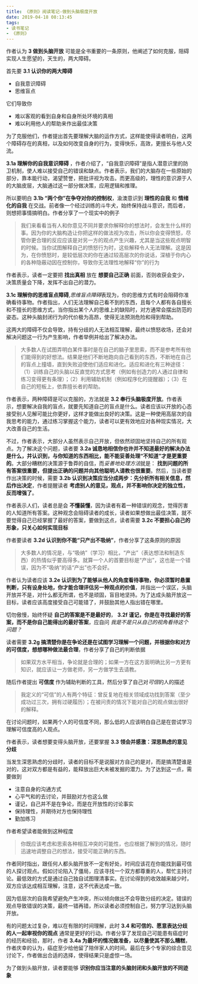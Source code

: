 ```yaml
---
title: 《原则》阅读笔记-做到头脑极度开放
date: 2019-04-18 08:13:45
tags:
- 读书笔记
- 《原则》
---
```


作者认为 **3 做到头脑开放** 可能是全书重要的一条原则，他阐述了如何克服，阻碍实现人生愿望的，天生的，两大障碍。

首先要 **3.1 认识你的两大障碍**

- 自我意识障碍
- 思维盲点

它们导致你

- 难以客观的看到自身和自身所处环境的真相
- 难以利用他人的帮助来作出最佳决策

为了克服他们，作者提出首先要理解大脑的运作方式，这样能使得读者明白，这两个障碍存在的真相，以及如何改变自身的行为，变得快乐，高效，更擅长与他人交流。

**3.1a 理解你的自我意识障碍** ，作者介绍了，“自我意识障碍”是指人潜意识里的防卫机制，使人难以接受自己的错误和缺点。作者表示，我们的大脑存在一些原始的部分，靠本能行动，渴望赞誉，把批评视为攻击。而更高级的，理性的意识源于人的大脑皮层，大脑通过这一部分做决策，应用逻辑和推理。

所以要明白 **3.1b “两个你”在争夺对你的控制权**，渝澳意识到 **理性的自我** 和 **情绪化的自我** 在交战。前者像一个经过训练的斗牛犬，始终保持战斗意识，而后者，则想把事情搞明白。作者分享了一个现实中的例子

> 我们来看看当有人和你意见不同并要求你解释你的想法时，会发生什么样的事。因为你的大脑构造让你把这样的做法视为攻击，所以你会变得愤怒，尽管你更合理的反应应该是对另一方的观点产生兴趣，尤其是当这些观点明智的时候。当你试图解释自己的愤怒行为时，这些解释令人无法理解。这是因为，在你愤怒时，是较低层次的你在通过较高层次的你说话，深植于你内心的各种隐蔽动因在控制你，导致你无法理性地解释“你”的行为

作者表示，读者一定要把 **找出真相** 放在 **想要自己正确** 前面，否则收获会变少，决策质量会下降，发挥不出自己的潜力。

**3.1c 理解你的思维盲点障碍**,*思维盲点障碍*表现为，你的思维方式有时会阻碍你准确看待事物。作者指出，人们无法理解自己看不到的东西，且每个人都有各自擅长和不擅长的思维方式，当你指出某个人的思维上的缺陷时，对方通常会摆出防范的姿态。这种头脑封闭行为的代价极为高昂，使得无法预测危险和得到帮助。

这两大的障碍不仅会导致，持有分歧的人无法相互理解，最终以愤怒收场，还会对解决问题这一行为产生影响，作者举例并给出了解决办法。

> 大多数人在试图弄明白某件事时是在自己的脑子里思索，而不是参考所有他们能得到的好想法。结果是他们不断地跑向自己看到的东西，不断地在自己的盲点上撞墙，直到失败迫使他们适应和进化。适应和进化有三种途径：（1）训练自己的头脑以反直觉的方式思考（例如有创造力的人通过自律和练习变得更有条理）；（2）利用辅助机制（例如程序化的提醒器）；（3）在自己的短板上，依靠擅长者的帮助。

作者表示，两种障碍是可以克服的，方法就是 **3.2 奉行头脑极度开放**。作者表示，想要解决自我的盲点，就要先知道自己的盲点是什么。读者应该以开放的心态接受别人见解可能比你更好，这样才能做出良好的决策。这是一种使用高层次的自我思考的能力，通过练习掌握这个能力，读者可以更有效地应对各种现实情况，大大改善自己的生活。

不过，作者表示，大部分人虽然表示自己开放，但依然顽固地坚持自己的所有观点。为了解决这个问题，读者要 **3.2a 诚恳地相信你也许并不知道最好的解决办法是什么，并认识到，与你知道的东西相比，能不能妥善处理“不知道”才是更重要的**。大部分糟糕的决策源于鲁莽的自信，而*妥善地处理方法*就是： **找到问题的所有答案很重要，但提出正确的问题并向其他聪明人请教也很重要**。然后，当读者要作出决策的时候，需要 **3.2b 认识到决策应当分成两步：先分析所有相关信息，然后作出决定**，作者提醒读者 **考虑别人的意见，观点，并不影响你决定的独立性，反而增强了**。

作者表示人们，读者总是会 **不懂装懂**，因为读者有着一种错误的观念，觉得厉害的人知道所有答案。这种观念会阻碍读者的成长，读者如果想做出最佳决策，就不要觉得自己已经掌握了最好的答案，要做到这点，读者需要 **3.2c 不要担心自己的形象，只关心如何实现目标**

作者要读者 **3.2d 认识到你不能“只产出不吸纳”**，作者分享了这条原则的原因

> 大多数人的情况是，与“吸纳”（学习）相比，“产出”（表达想法和制造东西）的热情似乎要高得多。就算一个人的首要目标是“产出”，这也是一个错误，因为不“吸纳”的话“产出”也不会好。

作者认为读者应该 **3.2e 认识到为了能够从他人的角度看待事物，你必须暂时悬置判断，只有设身处地，你才能合理评估另一种观点的价值**，并指出一个误区，头脑开放并不是，对什么都无所谓，也不是顽固，盲目地坚持。为了达成头脑开放这一目标，读者应该高度接受自己可能错了，并鼓励其他人指出错在哪里。

切勿傲慢，始终怀疑 **自己的答案是不是最好的**， **3.2f 谨记，你是在寻找最好的答案，而不是你自己能得出的最好答案**，应自问 *我是不是只从自己的视角看待这个问题？*

读者需要 **3.2g 搞清楚你是在争论还是在试图学习理解一个问题，并根据你和对方的可信度，想想哪种做法最合理**，作者分享了自己的判断依据

> 如果双方水平相当，争论就是合理的；如果一方在这方面明确比另一方更有知识，就应该让一方做老师，另一方做学生去请教。

随后作者提出 **可信度** 作为辅助判断的工具，然后分享了自己对*可信*的人的描述

> 我定义的“可信”的人有两个特征：曾反复地在相关领域成功找到答案（至少成功过三次，拥有过硬履历）；在被问责的情况下能对自己的观点做出很好的解释。

在讨论问题时，如果两个人的可信度不同，那么低的人应该明白自己是在尝试学习理解可信度高的人观点。

作者表示，读者想要变得头脑开放，还要掌握 **3.3 领会并感激：深思熟虑的意见分歧**

当发生深思熟虑的分歧时，读者的目标不是说服对方自己的是对，而是搞清楚谁是对的，这对双方都是有益的，能释放出巨大未被发掘的潜力。为了达到这一点，需要做到

- 注意自身的沟通方式
- 心平气和的去讨论，并鼓励对方也这么做
- 谨记，自己并不是在争论，而是在开放性的讨论事实
- 保持理性，并期待对方也保持理性
- 勤加练习

作者希望读者能做到这种程度

> 你既应该考虑和思索各种相互冲突的可能性，也应根据了解到的情况，随时迅速地调整自己的想法，接受可能正确的东西。

作者同时指出，跟任何人都头脑开放不一定有好处，时间应该花在你能找到最可信的人探讨观点。假如讨论陷入了僵局，应该寻找一个双方都尊重的人，帮忙主持讨论。最低效的方式是通过自己独自试图理清事实。在讨论得到的收效越来越少时，双方应该达成相互理解，注意，这不代表达成一致。

因为低层次的自我希望避免产生冲突，所以倾向做出不会导致分歧的决定。错误的观点导致错误的决策，最终一错再错，所以读者必须控制自己，努力学习达到头脑开放。

有的问题太过复杂，难以在有限的时间理解，此时 **3.4 和可信的、愿意表达分歧的人一起审视你的观点** 通常是更好的行动。作者分享了发现自己可能患有癌症时的经历和经验，那时，作者 **3.4a 为最坏的情况做准备，以尽量使其不那么糟糕**，作者庆幸的认为，癌症至少给他留了陪伴家人的时间。最后在多个专家的综合意见讨论下，作者做出合适的选择，使得结果只是虚惊一场。

为了做到头脑开放，读者要能够 **识别你应当注意的头脑封闭和头脑开放的不同迹象**